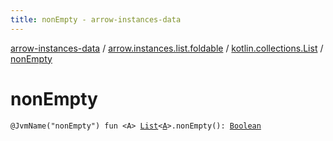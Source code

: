 ```yaml
---
title: nonEmpty - arrow-instances-data
---
```


[arrow-instances-data](../../index.html) / [arrow.instances.list.foldable](../index.html) / [kotlin.collections.List](index.html) / [nonEmpty](./non-empty.html)

# nonEmpty

`@JvmName("nonEmpty") fun <A> `[`List`](https://kotlinlang.org/api/latest/jvm/stdlib/kotlin.collections/-list/index.html)`<`[`A`](non-empty.html#A)`>.nonEmpty(): `[`Boolean`](https://kotlinlang.org/api/latest/jvm/stdlib/kotlin/-boolean/index.html)